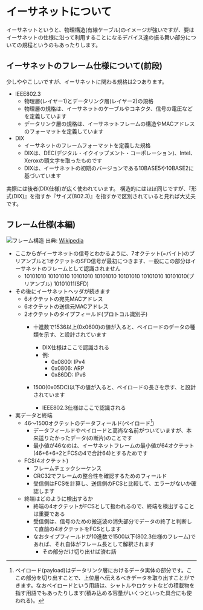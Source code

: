 # イーサネットについて

イーサネットというと、物理構造(有線ケーブル)のイメージが強いですが、要はイーサネットの仕様に沿って利用することになるデバイス達の振る舞い部分についての規程というのもあったりします。

## イーサネットのフレーム仕様について(前段)

少しややこしいですが、イーサネットに関わる規格は2つあります。

- IEEE802.3
    - 物理層(レイヤー1)とデータリンク層(レイヤー2)の規格
    - 物理層の規格は、イーサネットのケーブルやコネクタ、信号の電圧などを定義しています
    - データリンク層の規格は、イーサネットフレームの構造やMACアドレスのフォーマットを定義しています
- DIX
    - イーサネットのフレームフォーマットを定義した規格
    - DIXは、DEC(デジタル・イクイップメント・コーポレーション)、Intel、Xeroxの頭文字を取ったものです
    - DIXは、イーサネットの初期のバージョンである10BASE5や10BASE2に基づいています

実際には後者(DIX仕様)が広く使われています。
構造的にはほぼ同じですが、『形式(DIX)』を指すか『サイズ(802.3)』を指すかで区別されていると見れば大丈夫です。


## フレーム仕様(本編)

![フレーム構造](https://upload.wikimedia.org/wikipedia/commons/thumb/4/42/Ethernet_frame.svg/2880px-Ethernet_frame.svg.png)
出典: [Wikipedia](https://ja.wikipedia.org/wiki/%E3%82%A4%E3%83%BC%E3%82%B5%E3%83%8D%E3%83%83%E3%83%88%E3%83%95%E3%83%AC%E3%83%BC%E3%83%A0)

- ここからがイーサネットの信号とわかるように、7オクテット(=バイト)のプリアンブルと1オクテットのSFD信号が最初につきます、一般にこの部分はイーサネットのフレームとして認識されません
    - 10101010 10101010 10101010 10101010 10101010 10101010 10101010(プリアンブル) 10101011(SFD)
- その後にイーサネットヘッダが続きます
    - 6オクテットの宛先MACアドレス
    - 6オクテットの送信元MACアドレス
    - 2オクテットのタイプフィールド(プロトコル識別子)
        - 十進数で1536以上(0x0600)の値が入ると、ペイロードのデータの種類を示す、と設計されています
            - DIX仕様はここで認識される
            - 例:
                - 0x0800: IPv4
                - 0x0806: ARP
                - 0x86DD: IPv6
            
        - 1500(0x05DC)以下の値が入ると、ペイロードの長さを示す、と設計されています
            - IEEE802.3仕様はここで認識される
- 実データと終端
    - 46〜1500オクテットのデータフィールド(ペイロード[^1])
        - データフィールドやペイロードと高尚な名前がついていますが、本来送りたかったデータ(の断片)のことです
        - 最小値が46なのは、イーサネットフレームの最小値が64オクテット(46+6+6+2とFCSの4で合計64)とするためです
    - FCS(4オクテット)
        - フレームチェックシーケンス
        - CRC32でフレームの整合性を確認するためのフィールド
        - 受信側はFCSを計算し、送信側のFCSと比較して、エラーがないか確認します
    - 終端はどのように検出するか
        - 終端の4オクテットがFCSとして扱われるので、終端を検出することは重要である
        - 受信側は、信号のための搬送波の消失部分でデータの終了と判断して直前の4オクテットをFCSとします
        - なおタイプフィールドが10進数で1500以下(802.3仕様のフレーム)であれば、それ自体がフレーム長として解釈されます
            - その部分だけ切り出せば済む話






[^1]: ペイロード(payload)はデータリンク層におけるデータ実体の部分です。ここの部分を切り出すことで、上位層へ伝えるべきデータを取り出すことができます。なおペイロードという用語は、シャトルやロケットなどの積載物を指す用語でもあったりします(積み込める容量がいくつといった具合にも使われる)。